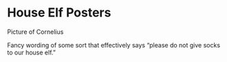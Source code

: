 # House Elf Posters

Picture of Cornelius

Fancy wording of some sort that effectively says “please do not give socks to our house elf.”

